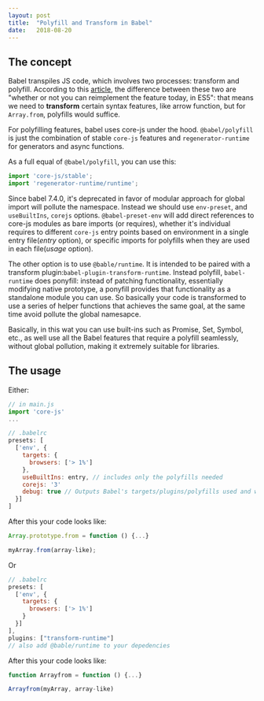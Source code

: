 ```yaml
---
layout: post
title:  "Polyfill and Transform in Babel"
date:   2018-08-20
---
```


## The concept

Babel transpiles JS code, which involves two processes: transform and polyfill. According to this [article](https://medium.com/@jcse/clearing-up-the-babel-6-ecosystem-c7678a314bf3), the difference between these two are "whether or not you can reimplement the feature today, in ES5": that means we need to **transform** certain syntax features, like arrow function, but for `Array.from`, polyfills would suffice.

For polyfilling features, babel uses core-js under the hood. `@babel/polyfill` is just the combination of stable `core-js` features and `regenerator-runtime` for generators and async functions. 

As a full equal of `@babel/polyfill`, you can use this:
```js
import 'core-js/stable';
import 'regenerator-runtime/runtime';
```

Since babel 7.4.0, it's deprecated in favor of modular approach for global import will pollute the namespace. Instead we should use `env-preset`,  and `useBuiltIns`, `corejs` options. `@babel-preset-env` will add direct references to core-js modules as bare imports (or requires), whether it's individual requires to different `core-js` entry points based on environment in a single entry file(*entry* option), or specific imports for polyfills when they are used in each file(*usage* option).

The other option is to use `@bable/runtime`. It is intended to be paired with a transform plugin:`babel-plugin-transform-runtime`. Instead polyfill, `babel-runtime` does ponyfill: instead of patching functionality, essentially modifying native prototype, a ponyfill provides that functionality as a standalone module you can use. So basically your code is transformed to use a series of helper functions that achieves the same goal, at the same time avoid pollute the global namesapce.

Basically, in this wat you can use built-ins such as Promise, Set, Symbol, etc., as well use all the Babel features that require a polyfill seamlessly, without global pollution, making it extremely suitable for libraries.

## The usage

Either:

```javascript
// in main.js
import 'core-js'
...

// .babelrc
presets: [
  ['env', {
    targets: {
      browsers: ['> 1%']
    },
    useBuiltIns: entry, // includes only the polyfills needed
    corejs: '3'
    debug: true // Outputs Babel's targets/plugins/polyfills used and why
  }]
]
```

After this your code looks like:

```javascript
Array.prototype.from = function () {...}

myArray.from(array-like);
```

Or

```javascript
// .babelrc
presets: [
  ['env', {
    targets: {
      browsers: ['> 1%']
    }
  }]
],
plugins: ["transform-runtime"]
// also add @bable/runtime to your depedencies
```

After this your code looks like:

```javascript
function Arrayfrom = function () {...}

Arrayfrom(myArray, array-like)
```
